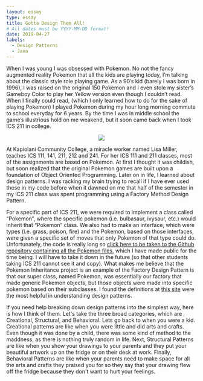 ```yaml
---
layout: essay
type: essay
title: Gotta Design Them All!
# All dates must be YYYY-MM-DD format!
date: 2019-04-27
labels:
  - Design Patterns
  - Java
---	
```


When I was young I was obsessed with Pokemon. No not the fancy augmented reality Pokemon that all the kids are playing today, I’m talking about the classic style role playing game. As a 90’s kid (barely I was born in 1996), I was raised on the original 150 Pokemon and I even stole my sister’s Gameboy Color to play her Yellow version even though I couldn’t read. When I finally could read, (which I only learned how to do for the sake of playing Pokemon) I played Pokemon during my hour long morning commute to school everyday for 6 years. By the time I was in middle school the game’s illustrious hold on me weakend, but it soon came back when I took ICS 211 in college. 
<p align="center">
<img src = https://d1rw89lz12ur5s.cloudfront.net/photo/wiiplaygames/file/1261443/large/Pokemon%20Pikachu%20Edition%20System.jpg?1519332707 />
</p>
At Kapiolani Community College, a miracle worker named Lisa Miller, teaches ICS 111, 141, 211, 212 and 241. For her ICS 111 and 211 classes, most of the assignments are based on Pokemon. At first I thought it was childish, but soon realized that the original Pokemon games are built upon a foundation of Object Oriented Programming. Later on in life, I learned about design patterns. I was racking my brain trying to recall if I have ever used these in my code before when it dawned on me that half of the semester in my ICS 211 class was spent programming using a Factory Method Design Pattern.

For a specific part of ICS 211, we were required to implement a class called “Pokemon”, where the specific pokemon (i.e. bulbasaur, ivysaur, etc.) would inherit that “Pokemon” class. We also had to make an interface, which were types (i.e. grass, poison, fire) and the Pokemon, based on those interfaces, were given a specific set of moves that only Pokemon of that type could do. Unfortunately, the code is really long so [click here to be taken to the Github repository containing all the Pokemon files](https://github.com/qauchida/s18-a3-pokemon-hierarchy-qauchida/tree/develop), which I have made public for the time being. I will have to take it down in the future (so that other students taking ICS 211 cannot see it and copy). What makes me believe that the Pokemon Inheritance project is an example of the Factory Design Pattern is that our super class, named Pokemon, was essentially our factory that made generic Pokemon objects, but those objects were made into specific pokemon based on their subclasses. I found the definitions at [this site](https://sourcemaking.com/design_patterns/creational_patterns) were the most helpful in understanding design patterns. 

If you need help breaking down design patterns into the simplest way, here is how I think of them. Let's take the three broad categories, which are Creational, Structural, and Behavioral. Lets go back to when you were a kid. Creational patterns are like when you were little and did arts and crafts. Even though it was done by a child, there was some kind of method to the maddness, as there is nothing truly random in life. Next, Structural Patterns are like when you show your drawings to your parents and they put your beautiful artwork up on the fridge or on their desk at work. Finally, Behavioral Patterns are like when your parents need to make space for all the arts and crafts they praised you for so they say that your drawing flew off the fridge because they don't want to hurt your feelings. 
